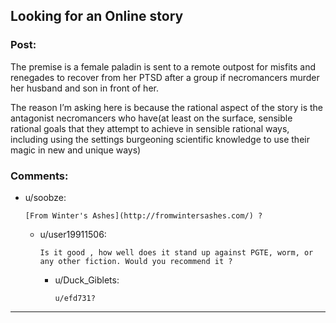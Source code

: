 ## Looking for an Online story

### Post:

The premise is a female paladin is sent to a remote outpost for misfits and renegades to recover from her PTSD after a group if necromancers murder her husband and son in front of her.

The reason I’m asking here is because the rational aspect of the story is the antagonist necromancers who have(at least on the surface, sensible rational goals that they attempt to achieve in sensible rational ways, including using the settings burgeoning scientific knowledge to use their magic in new and unique ways)

### Comments:

- u/soobze:
  ```
  [From Winter's Ashes](http://fromwintersashes.com/) ?
  ```

  - u/user19911506:
    ```
    Is it good , how well does it stand up against PGTE, worm, or any other fiction. Would you recommend it ?
    ```

    - u/Duck_Giblets:
      ```
      u/efd731?
      ```

---

